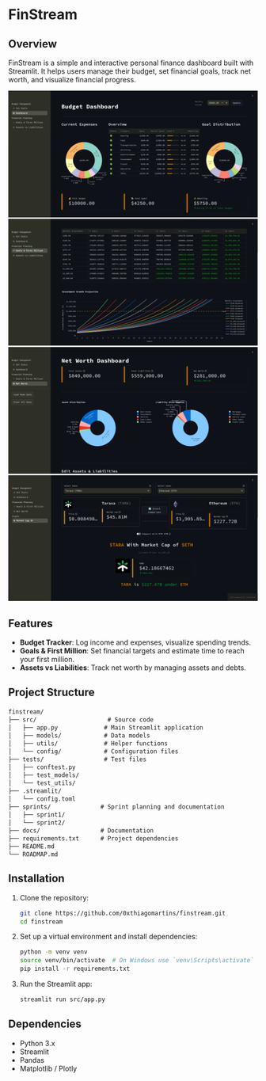 # FinStream

## Overview
FinStream is a simple and interactive personal finance dashboard built with Streamlit. It helps users manage their budget, set financial goals, track net worth, and visualize financial progress.

![image](./assets/budget_demo.png)
![image](./assets/first_million_demo.png)
![image](./assets/net_worth_demo.png)
![image](./assets/market_cap_of_demo.png)

## Features
- **Budget Tracker**: Log income and expenses, visualize spending trends.
- **Goals & First Million**: Set financial targets and estimate time to reach your first million.
- **Assets vs Liabilities**: Track net worth by managing assets and debts.

## Project Structure
```
finstream/
├── src/                    # Source code
│   ├── app.py             # Main Streamlit application
│   ├── models/            # Data models
│   ├── utils/             # Helper functions
│   └── config/            # Configuration files
├── tests/                 # Test files
│   ├── conftest.py
│   ├── test_models/
│   └── test_utils/
├── .streamlit/
│   └── config.toml
├── sprints/              # Sprint planning and documentation
│   ├── sprint1/
│   └── sprint2/
├── docs/                 # Documentation
├── requirements.txt      # Project dependencies
├── README.md
└── ROADMAP.md
```

## Installation
1. Clone the repository:
   ```bash
   git clone https://github.com/0xthiagomartins/finstream.git
   cd finstream
   ```
2. Set up a virtual environment and install dependencies:
   ```bash
   python -m venv venv
   source venv/bin/activate  # On Windows use `venv\Scripts\activate`
   pip install -r requirements.txt
   ```
3. Run the Streamlit app:
   ```bash
   streamlit run src/app.py
   ```

## Dependencies
- Python 3.x
- Streamlit
- Pandas
- Matplotlib / Plotly
